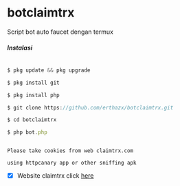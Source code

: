 # botclaimtrx

Script bot auto faucet dengan termux

##### Instalasi

```js

$ pkg update && pkg upgrade

$ pkg install git

$ pkg install php

$ git clone https://github.com/erthazx/botclaimtrx.git

$ cd botclaimtrx

$ php bot.php

```

```

Please take cookies from web claimtrx.com

using httpcanary app or other sniffing apk

```

- [X] Website claimtrx click [here](https://claimtrx.com/?r=331373)


